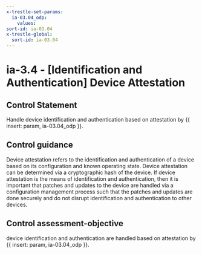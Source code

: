 ```yaml
---
x-trestle-set-params:
  ia-03.04_odp:
    values:
sort-id: ia-03.04
x-trestle-global:
  sort-id: ia-03.04
---
```


# ia-3.4 - \[Identification and Authentication\] Device Attestation

## Control Statement

Handle device identification and authentication based on attestation by {{ insert: param, ia-03.04_odp }}.

## Control guidance

Device attestation refers to the identification and authentication of a device based on its configuration and known operating state. Device attestation can be determined via a cryptographic hash of the device. If device attestation is the means of identification and authentication, then it is important that patches and updates to the device are handled via a configuration management process such that the patches and updates are done securely and do not disrupt identification and authentication to other devices.

## Control assessment-objective

device identification and authentication are handled based on attestation by {{ insert: param, ia-03.04_odp }}.
